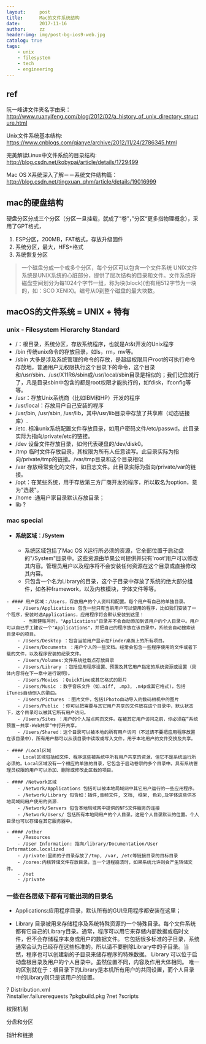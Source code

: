 ```yaml
---
layout:     post
title:      Mac的文件系统结构
date:       2017-11-16
author:     zz
header-img: img/post-bg-ios9-web.jpg
catalog: true
tags:
    - unix
    - filesystem 
    - tech
    - engineering 
---
```


## ref
阮一峰讲文件夹名字由来：http://www.ruanyifeng.com/blog/2012/02/a_history_of_unix_directory_structure.html

Unix文件系统基本结构: https://www.cnblogs.com/qianye/archive/2012/11/24/2786345.html

完美解读Linux中文件系统的目录结构: http://blog.csdn.net/kobypai/article/details/1729499

Mac OS X系统深入了解－－系统文件结构篇：http://blog.csdn.net/tingxuan_qhm/article/details/19016999


## mac的硬盘结构
硬盘分区分成三个分区（分区一旦挂载，就成了“卷”，”分区“更多指物理概念），采用了GPT格式，
1. ESP分区，200MB，FAT格式，存放升级固件
2. 系统分区，最大，HFS+格式
3. 系统恢复分区
> 一个磁盘分成一个或多个分区，每个分区可以包含一个文件系统
> UNIX文件系统是UNIX系统的心脏部分，提供了层次结构的目录和文件。文件系统将磁盘空间划分为每1024个字节一组，称为块(block)(也有用512字节为一块的，如：SCO XENIX)。编号从0到整个磁盘的最大块数。
 

## macOS的文件系统 = UNIX + 特有

### unix - Filesystem Hierarchy Standard

- /：根目录，系统分区，存放系统程序，也就是At&t开发的Unix程序
- /bin 传统unix命令的存放目录，如ls，rm，mv等。
- /sbin 大多是涉及系统管理的命令的存放，是超级权限用户root的可执行命令存放地，普通用户无权限执行这个目录下的命令，这个目录和/usr/sbin、/usr/X11R6/sbin或/usr/local/sbin目录是相似的；我们记住就行了，凡是目录sbin中包含的都是root权限才能执行的，如fdisk，ifconfig等等。
- /usr：存放Unix系统商（比如IBM和HP）开发的程序
- /usr/local：存放用户自己安装的程序
- /usr/bin, /usr/sbin, /usr/lib，其中/usr/lib目录中存放了共享库（动态链接库）.
- /etc. 标准unix系统配置文件存放目录，如用户密码文件/etc/passwd。此目录实际为指向/private/etc的链接。
- /dev 设备文件存放目录，如何代表硬盘的/dev/disk0。
- /tmp 临时文件存放目录，其权限为所有人任意读写。此目录实际为指向/private/tmp的链接。/var/tmp目录和这个目录相似
- /var 存放经常变化的文件，如日志文件。此目录实际为指向/private/var的链接。
- /opt：在某些系统，用于存放第三方厂商开发的程序，所以取名为option，意为"选装"。
- /home :通用户家目录默认存放目录；
- lib ?


### mac special
   -  #### 系统区域：/System
        - 系统区域包括了Mac OS X运行所必须的资源，它全部位置于启动盘的"/System"目录中。这些资源由苹果公司提供并只有'root'用户可以修改其内容。管理员用户以及程序将不会安装任何资源在这个目录或直接修改其内容。
        - 只包含一个名为Library的目录，这个子目录中存放了系统的绝大部分组件，如各种framework，以及内核模块，字体文件等等。

    - #### 用户区域：/Users，存放用户的个人资料和配置。每个用户有自己的单独目录。
        - /Users/Applications 包含一些只有当前用户可以使用的程序，比如我们安装了一个程序，安装时选Applications，应用程序将会默认安装到这里！
          - 当新建账号时，"Applications"目录并不会自动添加到该用户的个人目录中。用户可以自已手工建议一个"Applications"，并把自己的程序放在该目录中，系统会自动搜索该目录中的项目。 
        - /Users/Desktop ：包含当前用户显示在Finder桌面上的所有项目。 
        - /Users/Documents ：用户个人的一些文档。经常会包含一些程序使用的文件或者下载的文件，以及程序安装的纪录文件。 
        - /Users/Volumes:文件系统挂载点存放目录
        - /Users/Library ：包括应用程序设置、预置及其它用户指定的系统资源或设置（具体内容将在下一章中进行说明）。 
        - /Users/Movies ：QuickTime或其它格式的影片 
        - /Users/Music ：数字音乐文件（如.aiff, .mp3, .m4p或其它格式)，包括iTunes自动倒入的歌曲。 
        - /Users/Pictures ：图片文件，包括iPhoto自动导入的数码相机中的图片 
        - /Users/Public ：你可以把需要与其它用户共享的文件放在这个目录中，默认状态下，这个目录可以被其它所有用户访问。 
        - /Users/Sites ：用户的个人站点网页文件。在被其它用户访问之前，你必须在“系统预置－共享-Web共享“中打开共享。 
        - /Users/Shared：这个目录可以被本地的所有用户访问（不过请不要把应用程序放置在该目录中），所有用户都可以从该目录中读取或写入文件，用于本地用户的文件交换及共享。 
    
    - #### /Local区域
        - Local区域包括如文件、程序这些被系统中所有用户共享的资源，但它不是系统运行所必须的。Local区域没有一个相应的单独的目录，它包含于启动卷宗的多个目录中。具有系统管理员权限的用户可以添加、删除或修改此区载的项目。 
    
    - #### /Network区域
        - /Network/Applications 包括可以被本地局域网中其它用户运行的一些应用程序。 
        - /Network/Library 包含如：插件,音频文件, 文档, 框架, 色彩,及字体这些供本地局域网用户使用的资源. 
        - /Network/Servers 包含本地局域网中提供的NFS文件服务的连接 
        - /Network/Users/ 包括所有本地网用户的个人目录。这是个人目录默认的位置。个人目录也可以存储在其它服务器中。 
       
    - #### /other
        - /Resources
        - /User Information: 指向/library/Documentation/User Information.localized 
        - /private:里面的子目录存放了/tmp, /var, /etc等链接目录的目标目录
        - /cores:内核转储文件存放目录。当一个进程崩溃时，如果系统允许则会产生转储文件。 
        - /net
        - /private 

### 一些在各层级下都有可能出现的目录名
- Applications:应用程序目录，默认所有的GUI应用程序都安装在这里；

- Library 目录被用来存储程序及系统特殊资源的一个特殊目录。每个文件系统都有它自己的Library目录。通常，程序可以用它来存储内部数据或临时文件，但不会存储程序本身或用户的数据文件。 它包括很多标准的子目录，系统通常会认为已经存在这些标准的。所以请不要删除Library中的子目录。当然，程序也可以创建新的子目录来储存程序的特殊数据。 
Library 可以位于启动盘根目录及用户的个人目录中。虽然位置不同，内容及作用大体相同。 
唯一的区别就在于：根目录下的Library是本机所有用户的共同设置，而个人目录中的Library则只是该用户的设置。 




? Distribution.xml        
?installer.failurerequests
?pkgbuild.pkg
?net
?scripts




权限机制

分盘和分区

指针和链接
